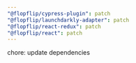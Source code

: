 ```yaml
---
"@flopflip/cypress-plugin": patch
"@flopflip/launchdarkly-adapter": patch
"@flopflip/react-redux": patch
"@flopflip/react": patch
---
```


chore: update dependencies
